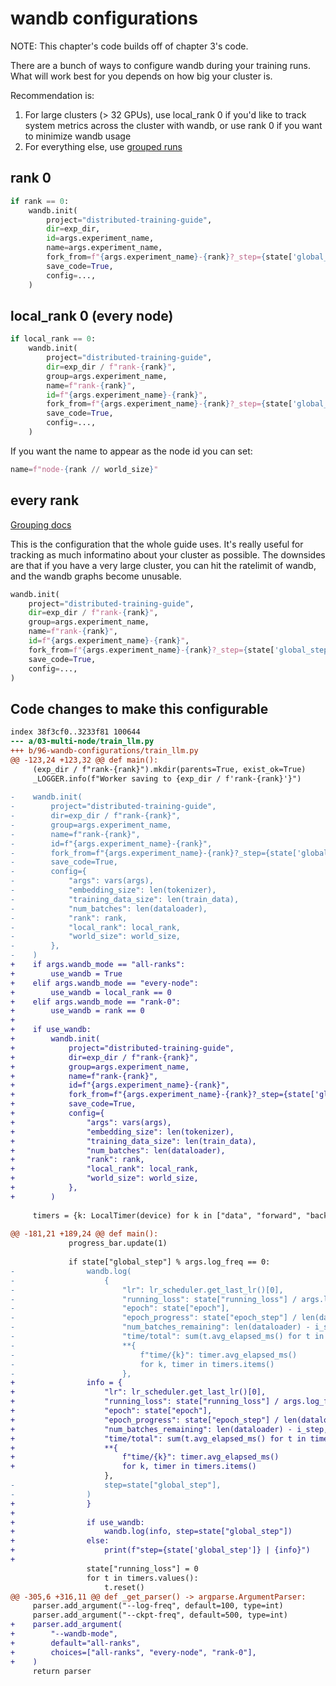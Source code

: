 # wandb configurations

NOTE: This chapter's code builds off of chapter 3's code.

There are a bunch of ways to configure wandb during your training runs. What will work best for you depends on how big your cluster is.

Recommendation is:

1. For large clusters (> 32 GPUs), use local_rank 0 if you'd like to track system metrics across the cluster with wandb, or use rank 0 if you want to minimize wandb usage
2. For everything else, use [grouped runs](https://docs.wandb.ai/guides/runs/grouping)

## rank 0

```python
if rank == 0:
    wandb.init(
        project="distributed-training-guide",
        dir=exp_dir,
        id=args.experiment_name,
        name=args.experiment_name,
        fork_from=f"{args.experiment_name}-{rank}?_step={state['global_step']}" if resumed else None,
        save_code=True,
        config=...,
    )
```

## local_rank 0 (every node)

```python
if local_rank == 0:
    wandb.init(
        project="distributed-training-guide",
        dir=exp_dir / f"rank-{rank}",
        group=args.experiment_name,
        name=f"rank-{rank}",
        id=f"{args.experiment_name}-{rank}",
        fork_from=f"{args.experiment_name}-{rank}?_step={state['global_step']}" if resumed else None,
        save_code=True,
        config=...,
    )
```

If you want the name to appear as the node id you can set:

```python
name=f"node-{rank // world_size}"
```

## every rank

[Grouping docs](https://docs.wandb.ai/guides/runs/grouping)

This is the configuration that the whole guide uses. It's really useful for tracking as much informatino about your cluster as possible. The downsides are that if you have a very large cluster, you can hit the ratelimit of wandb, and the wandb graphs become unusable.

```python
wandb.init(
    project="distributed-training-guide",
    dir=exp_dir / f"rank-{rank}",
    group=args.experiment_name,
    name=f"rank-{rank}",
    id=f"{args.experiment_name}-{rank}",
    fork_from=f"{args.experiment_name}-{rank}?_step={state['global_step']}" if resumed else None,
    save_code=True,
    config=...,
)
```

## Code changes to make this configurable

```diff --git a/03-multi-node/train_llm.py b/96-wandb-configurations/train_llm.py
index 38f3cf0..3233f81 100644
--- a/03-multi-node/train_llm.py
+++ b/96-wandb-configurations/train_llm.py
@@ -123,24 +123,32 @@ def main():
     (exp_dir / f"rank-{rank}").mkdir(parents=True, exist_ok=True)
     _LOGGER.info(f"Worker saving to {exp_dir / f'rank-{rank}'}")
 
-    wandb.init(
-        project="distributed-training-guide",
-        dir=exp_dir / f"rank-{rank}",
-        group=args.experiment_name,
-        name=f"rank-{rank}",
-        id=f"{args.experiment_name}-{rank}",
-        fork_from=f"{args.experiment_name}-{rank}?_step={state['global_step']}" if resumed else None,
-        save_code=True,
-        config={
-            "args": vars(args),
-            "embedding_size": len(tokenizer),
-            "training_data_size": len(train_data),
-            "num_batches": len(dataloader),
-            "rank": rank,
-            "local_rank": local_rank,
-            "world_size": world_size,
-        },
-    )
+    if args.wandb_mode == "all-ranks":
+        use_wandb = True
+    elif args.wandb_mode == "every-node":
+        use_wandb = local_rank == 0
+    elif args.wandb_mode == "rank-0":
+        use_wandb = rank == 0
+
+    if use_wandb:
+        wandb.init(
+            project="distributed-training-guide",
+            dir=exp_dir / f"rank-{rank}",
+            group=args.experiment_name,
+            name=f"rank-{rank}",
+            id=f"{args.experiment_name}-{rank}",
+            fork_from=f"{args.experiment_name}-{rank}?_step={state['global_step']}" if resumed else None,
+            save_code=True,
+            config={
+                "args": vars(args),
+                "embedding_size": len(tokenizer),
+                "training_data_size": len(train_data),
+                "num_batches": len(dataloader),
+                "rank": rank,
+                "local_rank": local_rank,
+                "world_size": world_size,
+            },
+        )
 
     timers = {k: LocalTimer(device) for k in ["data", "forward", "backward", "update"]}
 
@@ -181,21 +189,24 @@ def main():
             progress_bar.update(1)
 
             if state["global_step"] % args.log_freq == 0:
-                wandb.log(
-                    {
-                        "lr": lr_scheduler.get_last_lr()[0],
-                        "running_loss": state["running_loss"] / args.log_freq,
-                        "epoch": state["epoch"],
-                        "epoch_progress": state["epoch_step"] / len(dataloader),
-                        "num_batches_remaining": len(dataloader) - i_step,
-                        "time/total": sum(t.avg_elapsed_ms() for t in timers.values()),
-                        **{
-                            f"time/{k}": timer.avg_elapsed_ms()
-                            for k, timer in timers.items()
-                        },
+                info = {
+                    "lr": lr_scheduler.get_last_lr()[0],
+                    "running_loss": state["running_loss"] / args.log_freq,
+                    "epoch": state["epoch"],
+                    "epoch_progress": state["epoch_step"] / len(dataloader),
+                    "num_batches_remaining": len(dataloader) - i_step,
+                    "time/total": sum(t.avg_elapsed_ms() for t in timers.values()),
+                    **{
+                        f"time/{k}": timer.avg_elapsed_ms()
+                        for k, timer in timers.items()
                     },
-                    step=state["global_step"],
-                )
+                }
+
+                if use_wandb:
+                    wandb.log(info, step=state["global_step"])
+                else:
+                    print(f"step={state['global_step']} | {info}")
+
                 state["running_loss"] = 0
                 for t in timers.values():
                     t.reset()
@@ -305,6 +316,11 @@ def _get_parser() -> argparse.ArgumentParser:
     parser.add_argument("--log-freq", default=100, type=int)
     parser.add_argument("--ckpt-freq", default=500, type=int)
+    parser.add_argument(
+        "--wandb-mode",
+        default="all-ranks",
+        choices=["all-ranks", "every-node", "rank-0"],
+    )
     return parser
```
